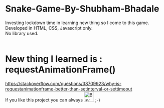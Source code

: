 # Snake-Game-By-Shubham-Bhadale

Investing lockdown time in learning new thing so I come to this game.<br>
Developed in HTML, CSS, Javascript only.<br>
No library used.<br><br>
# New thing I learned is : requestAnimationFrame()<br>
https://stackoverflow.com/questions/38709923/why-is-requestanimationframe-better-than-setinterval-or-settimeout
<br>
If you like this project you can always <a href="https://www.buymeacoffee.com/arkivanov" rel="nofollow"><img src="https://camo.githubusercontent.com/30c3222ed37f33ca6deeaa84826cb60918cf70adf20c1881e514a663f616411c/68747470733a2f2f63646e2e6275796d6561636f666665652e636f6d2f627574746f6e732f76322f64656661756c742d626c75652e706e67" alt="Buy Me A Coffee" height="32" data-canonical-src="https://cdn.buymeacoffee.com/buttons/v2/default-blue.png" style="max-width:100%;"></a> ;-)
